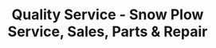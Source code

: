 ---
title: "Quality Service - Snow Plow Service, Sales, Parts & Repair"
url: /afton/quality-service-snow-plow-service-sales-parts-und-repair/
shop: Autoteile
---
